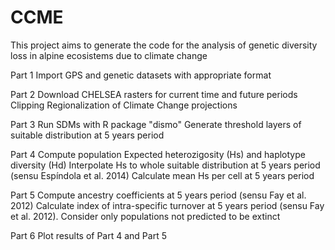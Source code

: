 # CCME
This project aims to generate the code for the analysis of genetic diversity loss in alpine ecosistems due to climate change


Part 1 
Import GPS and genetic datasets with appropriate format

Part 2
Download CHELSEA rasters for current time and future periods
Clipping 
Regionalization of Climate Change projections

Part 3
Run SDMs with R package "dismo"
Generate threshold layers of suitable distribution at 5 years period

Part 4
Compute population Expected heterozigosity (Hs) and haplotype diversity (Hd)
Interpolate Hs to whole suitable distribution at 5 years period (sensu Espíndola et al. 2014)
Calculate mean Hs per cell at 5 years period

Part 5
Compute ancestry coefficients at 5 years period (sensu Fay et al. 2012)
Calculate index of intra-specific turnover at 5 years period (sensu Fay et al. 2012). Consider only populations not predicted to be extinct

Part 6
Plot results of Part 4 and Part 5



